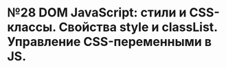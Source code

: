 # №28 DOM JavaScript: стили и CSS-классы. Свойства style и classList. Управление CSS-переменными в JS.
